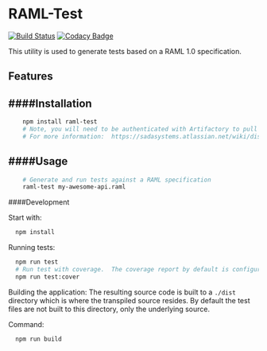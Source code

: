# RAML-Test

[![Build Status](https://travis-ci.org/oshalygin/raml-test.svg?branch=master)](https://travis-ci.org/oshalygin/raml-test)
[![Codacy Badge](https://api.codacy.com/project/badge/Grade/dd2bc0bd4b614832ba8e12e1cf1781db)](https://www.codacy.com/app/oshalygin/raml-test?utm_source=github.com&amp;utm_medium=referral&amp;utm_content=oshalygin/raml-test&amp;utm_campaign=Badge_Grade)

This utility is used to generate tests based on a RAML 1.0 specification.

## Features


####Installation
---
```bash
    npm install raml-test
    # Note, you will need to be authenticated with Artifactory to pull this package.
    # For more information:  https://sadasystems.atlassian.net/wiki/display/ATM/Artifactory+for+Atom
```
####Usage
---
```bash
    # Generate and run tests against a RAML specification
    raml-test my-awesome-api.raml
```

####Development

Start with:
```bash
  npm install
```

Running tests:
```bash
  npm run test
  # Run test with coverage.  The coverage report by default is configured for lcov and can be located in the `./coverage` directory.
  npm run test:cover
```

Building the application:
The resulting source code is built to a `./dist` directory which is where the transpiled source resides.  By default the test files are not built to this directory, only the underlying source.  

Command:
```bash
  npm run build
```
